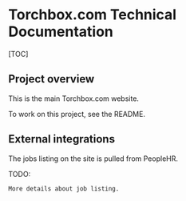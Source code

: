 # Torchbox.com Technical Documentation

[TOC]

## Project overview

This is the main Torchbox.com website.

To work on this project, see the README.

## External integrations

The jobs listing on the site is pulled from PeopleHR.

TODO:

    More details about job listing.
